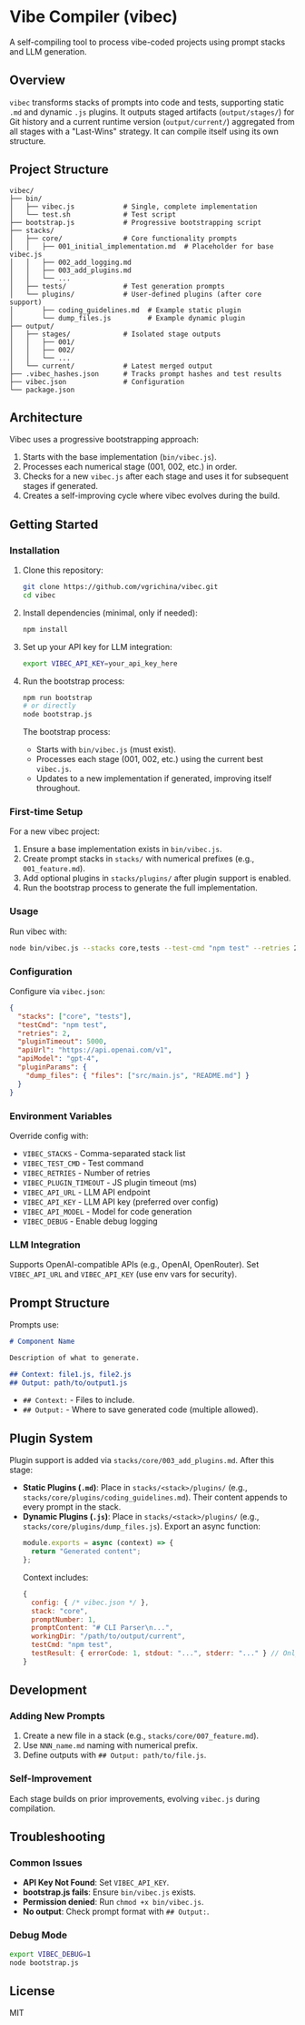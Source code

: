 # Vibe Compiler (vibec)

A self-compiling tool to process vibe-coded projects using prompt stacks and LLM generation.

## Overview

`vibec` transforms stacks of prompts into code and tests, supporting static `.md` and dynamic `.js` plugins. It outputs staged artifacts (`output/stages/`) for Git history and a current runtime version (`output/current/`) aggregated from all stages with a "Last-Wins" strategy. It can compile itself using its own structure.

## Project Structure

```
vibec/
├── bin/
│   ├── vibec.js            # Single, complete implementation
│   └── test.sh             # Test script
├── bootstrap.js            # Progressive bootstrapping script
├── stacks/
│   ├── core/               # Core functionality prompts
│   │   ├── 001_initial_implementation.md  # Placeholder for base vibec.js
│   │   ├── 002_add_logging.md
│   │   ├── 003_add_plugins.md
│   │   └── ...
│   ├── tests/              # Test generation prompts 
│   └── plugins/            # User-defined plugins (after core support)
│       ├── coding_guidelines.md  # Example static plugin
│       └── dump_files.js         # Example dynamic plugin
├── output/
│   ├── stages/             # Isolated stage outputs
│   │   ├── 001/
│   │   ├── 002/
│   │   └── ...
│   └── current/            # Latest merged output
├── .vibec_hashes.json      # Tracks prompt hashes and test results
├── vibec.json              # Configuration
└── package.json
```

## Architecture

Vibec uses a progressive bootstrapping approach:
1. Starts with the base implementation (`bin/vibec.js`).
2. Processes each numerical stage (001, 002, etc.) in order.
3. Checks for a new `vibec.js` after each stage and uses it for subsequent stages if generated.
4. Creates a self-improving cycle where vibec evolves during the build.

## Getting Started

### Installation

1. Clone this repository:
   ```bash
   git clone https://github.com/vgrichina/vibec.git
   cd vibec
   ```

2. Install dependencies (minimal, only if needed):
   ```bash
   npm install
   ```

3. Set up your API key for LLM integration:
   ```bash
   export VIBEC_API_KEY=your_api_key_here
   ```

4. Run the bootstrap process:
   ```bash
   npm run bootstrap
   # or directly
   node bootstrap.js
   ```

   The bootstrap process:
   - Starts with `bin/vibec.js` (must exist).
   - Processes each stage (001, 002, etc.) using the current best `vibec.js`.
   - Updates to a new implementation if generated, improving itself throughout.

### First-time Setup

For a new vibec project:
1. Ensure a base implementation exists in `bin/vibec.js`.
2. Create prompt stacks in `stacks/` with numerical prefixes (e.g., `001_feature.md`).
3. Add optional plugins in `stacks/plugins/` after plugin support is enabled.
4. Run the bootstrap process to generate the full implementation.

### Usage

Run vibec with:
```bash
node bin/vibec.js --stacks core,tests --test-cmd "npm test" --retries 2 --plugin-timeout 5000 --no-overwrite
```

### Configuration

Configure via `vibec.json`:
```json
{
  "stacks": ["core", "tests"],
  "testCmd": "npm test",
  "retries": 2,
  "pluginTimeout": 5000,
  "apiUrl": "https://api.openai.com/v1",
  "apiModel": "gpt-4",
  "pluginParams": {
    "dump_files": { "files": ["src/main.js", "README.md"] }
  }
}
```

### Environment Variables

Override config with:
- `VIBEC_STACKS` - Comma-separated stack list
- `VIBEC_TEST_CMD` - Test command
- `VIBEC_RETRIES` - Number of retries
- `VIBEC_PLUGIN_TIMEOUT` - JS plugin timeout (ms)
- `VIBEC_API_URL` - LLM API endpoint
- `VIBEC_API_KEY` - LLM API key (preferred over config)
- `VIBEC_API_MODEL` - Model for code generation
- `VIBEC_DEBUG` - Enable debug logging

### LLM Integration

Supports OpenAI-compatible APIs (e.g., OpenAI, OpenRouter). Set `VIBEC_API_URL` and `VIBEC_API_KEY` (use env vars for security).

## Prompt Structure

Prompts use:
```markdown
# Component Name

Description of what to generate.

## Context: file1.js, file2.js
## Output: path/to/output1.js
```

- `## Context:` - Files to include.
- `## Output:` - Where to save generated code (multiple allowed).

## Plugin System

Plugin support is added via `stacks/core/003_add_plugins.md`. After this stage:
- **Static Plugins (`.md`)**: Place in `stacks/<stack>/plugins/` (e.g., `stacks/core/plugins/coding_guidelines.md`). Their content appends to every prompt in the stack.
- **Dynamic Plugins (`.js`)**: Place in `stacks/<stack>/plugins/` (e.g., `stacks/core/plugins/dump_files.js`). Export an async function:
  ```javascript
  module.exports = async (context) => {
    return "Generated content";
  };
  ```
  Context includes:
  ```javascript
  {
    config: { /* vibec.json */ },
    stack: "core",
    promptNumber: 1,
    promptContent: "# CLI Parser\n...",
    workingDir: "/path/to/output/current",
    testCmd: "npm test",
    testResult: { errorCode: 1, stdout: "...", stderr: "..." } // Only during retries
  }
  ```

## Development

### Adding New Prompts

1. Create a new file in a stack (e.g., `stacks/core/007_feature.md`).
2. Use `NNN_name.md` naming with numerical prefix.
3. Define outputs with `## Output: path/to/file.js`.

### Self-Improvement

Each stage builds on prior improvements, evolving `vibec.js` during compilation.

## Troubleshooting

### Common Issues

- **API Key Not Found**: Set `VIBEC_API_KEY`.
- **bootstrap.js fails**: Ensure `bin/vibec.js` exists.
- **Permission denied**: Run `chmod +x bin/vibec.js`.
- **No output**: Check prompt format with `## Output:`.

### Debug Mode

```bash
export VIBEC_DEBUG=1
node bootstrap.js
```

## License

MIT
